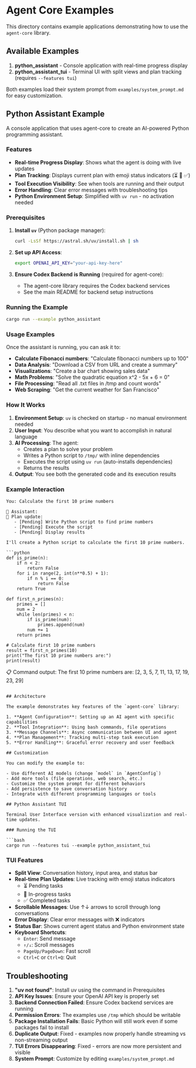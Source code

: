 # Agent Core Examples

This directory contains example applications demonstrating how to use the `agent-core` library.

## Available Examples

1. **python_assistant** - Console application with real-time progress display
2. **python_assistant_tui** - Terminal UI with split views and plan tracking (requires `--features tui`)

Both examples load their system prompt from `examples/system_prompt.md` for easy customization.

## Python Assistant Example

A console application that uses agent-core to create an AI-powered Python programming assistant.

### Features

- **Real-time Progress Display**: Shows what the agent is doing with live updates
- **Plan Tracking**: Displays current plan with emoji status indicators (⏳ 🔄 ✅)
- **Tool Execution Visibility**: See when tools are running and their output
- **Error Handling**: Clear error messages with troubleshooting tips
- **Python Environment Setup**: Simplified with `uv run` - no activation needed

### Prerequisites

1. **Install `uv`** (Python package manager):
   ```bash
   curl -LsSf https://astral.sh/uv/install.sh | sh
   ```

2. **Set up API Access**:
   ```bash
   export OPENAI_API_KEY="your-api-key-here"
   ```

3. **Ensure Codex Backend is Running** (required for agent-core):
   - The agent-core library requires the Codex backend services
   - See the main README for backend setup instructions

### Running the Example

```bash
cargo run --example python_assistant
```

### Usage Examples

Once the assistant is running, you can ask it to:

- **Calculate Fibonacci numbers**: "Calculate fibonacci numbers up to 100"
- **Data Analysis**: "Download a CSV from URL and create a summary"
- **Visualizations**: "Create a bar chart showing sales data"
- **Math Problems**: "Solve the quadratic equation x^2 - 5x + 6 = 0"
- **File Processing**: "Read all .txt files in /tmp and count words"
- **Web Scraping**: "Get the current weather for San Francisco"

### How It Works

1. **Environment Setup**: `uv` is checked on startup - no manual environment needed
2. **User Input**: You describe what you want to accomplish in natural language
3. **AI Processing**: The agent:
   - Creates a plan to solve your problem
   - Writes a Python script to `/tmp/` with inline dependencies
   - Executes the script using `uv run` (auto-installs dependencies)
   - Returns the results
4. **Output**: You see both the generated code and its execution results

### Example Interaction

```
You: Calculate the first 10 prime numbers

🤖 Assistant:
📝 Plan update:
   - [Pending] Write Python script to find prime numbers
   - [Pending] Execute the script
   - [Pending] Display results

I'll create a Python script to calculate the first 10 prime numbers.

```python
def is_prime(n):
    if n < 2:
        return False
    for i in range(2, int(n**0.5) + 1):
        if n % i == 0:
            return False
    return True

def first_n_primes(n):
    primes = []
    num = 2
    while len(primes) < n:
        if is_prime(num):
            primes.append(num)
        num += 1
    return primes

# Calculate first 10 prime numbers
result = first_n_primes(10)
print("The first 10 prime numbers are:")
print(result)
```

📋 Command output:
The first 10 prime numbers are:
[2, 3, 5, 7, 11, 13, 17, 19, 23, 29]
```

## Architecture

The example demonstrates key features of the `agent-core` library:

1. **Agent Configuration**: Setting up an AI agent with specific capabilities
2. **Tool Integration**: Using bash commands, file operations
3. **Message Channels**: Async communication between UI and agent
4. **Plan Management**: Tracking multi-step task execution
5. **Error Handling**: Graceful error recovery and user feedback

## Customization

You can modify the example to:

- Use different AI models (change `model` in `AgentConfig`)
- Add more tools (file operations, web search, etc.)
- Customize the system prompt for different behaviors
- Add persistence to save conversation history
- Integrate with different programming languages or tools

## Python Assistant TUI

Terminal User Interface version with enhanced visualization and real-time updates.

### Running the TUI

```bash
cargo run --features tui --example python_assistant_tui
```

### TUI Features

- **Split View**: Conversation history, input area, and status bar
- **Real-time Plan Updates**: Live tracking with emoji status indicators
  - ⏳ Pending tasks
  - 🔄 In-progress tasks
  - ✅ Completed tasks
- **Scrollable Messages**: Use ↑↓ arrows to scroll through long conversations
- **Error Display**: Clear error messages with ❌ indicators
- **Status Bar**: Shows current agent status and Python environment state
- **Keyboard Shortcuts**:
  - `Enter`: Send message
  - `↑/↓`: Scroll messages
  - `PageUp/PageDown`: Fast scroll
  - `Ctrl+C` or `Ctrl+Q`: Quit

## Troubleshooting

1. **"uv not found"**: Install uv using the command in Prerequisites
2. **API Key Issues**: Ensure your OpenAI API key is properly set
3. **Backend Connection Failed**: Ensure Codex backend services are running
4. **Permission Errors**: The examples use `/tmp` which should be writable
5. **Package Installation Fails**: Basic Python will still work even if some packages fail to install
6. **Duplicate Output**: Fixed - examples now properly handle streaming vs non-streaming output
7. **TUI Errors Disappearing**: Fixed - errors are now more persistent and visible
8. **System Prompt**: Customize by editing `examples/system_prompt.md`
